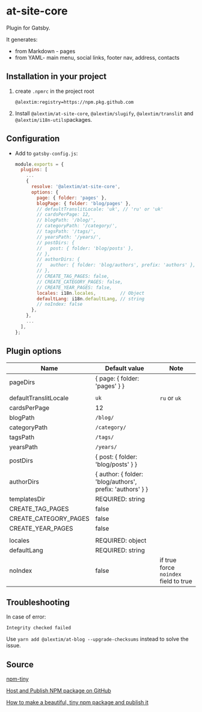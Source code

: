 # at-site-core

Plugin for Gatsby.

It generates:

- from Markdown - pages
- from YAML- main menu, social links, footer nav, address, contacts

## Installation in your project

1. create `.npmrc` in the project root

   ```text
   @alextim:registry=https://npm.pkg.github.com
   ```

2. Install `@alextim/at-site-core`, `@alextim/slugify`, `@alextim/translit` and `@alextim/i18n-utils`packages.
## Configuration

- Add to `gatsby-config.js`:

  ```js
  module.exports = {
    plugins: [
      ...
      {
        resolve: '@alextim/at-site-core',
        options: {
          page: { folder: 'pages' },
          blogPage: { folder: 'blog/pages' },
          // defaultTranslitLocale: 'uk', // 'ru' or 'uk'
          // cardsPerPage: 12,
          // blogPath: '/blog/',
          // categoryPath: '/category/',
          // tagsPath: '/tags/',
          // yearsPath: '/years/',
          // postDirs: { 
          //   post: { folder: 'blog/posts' }, 
          // },
          // authorDirs: {
          //   author: { folder: 'blog/authors', prefix: 'authors' },
          // },          
          // CREATE_TAG_PAGES: false,
          // CREATE_CATEGORY_PAGES: false,
          // CREATE_YEAR_PAGES: false,            
          locales: i18n.locales,         // Object
          defaultLang: i18n.defaultLang, // string
          // noIndex: false
        },
      },
      ...
    ],
  };
  ```
## Plugin options

| Name                  | Default value          | Note
|---                    |---                     | ---
| pageDirs              | { page: { folder: 'pages' } } |
|                       |                        |
| defaultTranslitLocale | `uk`                   | `ru` or `uk`
| cardsPerPage          | 12                     |
| blogPath              | `/blog/`               |
| categoryPath          | `/category/`           |
| tagsPath              | `/tags/`               |
| yearsPath             | `/years/`              |
| postDirs              | { post: { folder: 'blog/posts' } } |
| authorDirs            | { author: { folder: 'blog/authors', prefix: 'authors' } } |
| templatesDir          | REQUIRED: string       |
| CREATE_TAG_PAGES      | false                  |
| CREATE_CATEGORY_PAGES | false                  |
| CREATE_YEAR_PAGES     | false                  |
|                       |                        |
| locales        | REQUIRED: object              |
| defaultLang    | REQUIRED: string              |
| noIndex        | false                         | if true force `noindex` field to true

## Troubleshooting

In case of error:

```text
Integrity checked failed 
```

Use `yarn add @alextim/at-blog --upgrade-checksums` instead to solve the issue.

## Source

[npm-tiny](https://github.com/windix/npm-tiny)

[Host and Publish NPM package on GitHub](https://medium.com/@windix/zost-and-publish-npm-package-on-github-bb419a2acfd3)

[How to make a beautiful, tiny npm package and publish it](https://www.freecodecamp.org/news/how-to-make-a-beautiful-tiny-npm-package-and-publish-it-2881d4307f78/)

